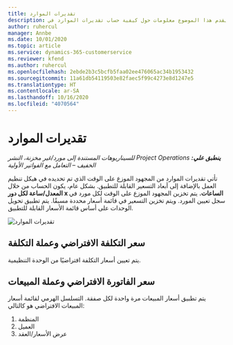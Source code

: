 ```yaml
---
title: تقديرات الموارد
description: يقدم هذا الموضوع معلومات حول كيفية حساب تقديرات الموارد في Project Operations.
author: ruhercul
manager: Annbe
ms.date: 10/01/2020
ms.topic: article
ms.service: dynamics-365-customerservice
ms.reviewer: kfend
ms.author: ruhercul
ms.openlocfilehash: 2ebde2b3c5bcfb5faa02ee476065ac34b1953432
ms.sourcegitcommit: 11a61db54119503e82faec5f99c4273e8d1247e5
ms.translationtype: HT
ms.contentlocale: ar-SA
ms.lasthandoff: 10/16/2020
ms.locfileid: "4070564"
---
```

# <a name="resource-estimates"></a>تقديرات الموارد

_**ينطبق علي:** ‏‫Project Operations للسيناريوهات المستندة إلى مورد/غير مخزنة‬، ‏‫النشر الخفيف – التعامل مع الفواتير الأولية‬_

تأتي تقديرات الموارد من المجهود الموزع على الوقت الذي تم تحديده في هيكل تنظيم العمل بالإضافة إلى أبعاد التسعير القابلة للتطبيق. بشكل عام، يكون الحساب من خلال **المعدل/ساعة لكل دور x الساعات.** يتم تخزين المجهود الموزع على الوقت لكل مورد في سجل تعيين المورد. ويتم تخزين التسعير في قائمة أسعار محددة مسبقًا. يتم تطبيق تحويل الوحدات على أساس قائمة الأسعار القابلة للتطبيق.

![تقديرات الموارد](./media/navigation12.png)

## <a name="default-cost-price-and-cost-currency"></a>سعر التكلفة الافتراضي وعملة التكلفة

يتم تعيين أسعار التكلفة افتراضيًا من الوحدة التنظيمية.

## <a name="default-bill-rate-and-sales-currency"></a>سعر الفاتورة الافتراضي وعملة المبيعات

يتم تطبيق أسعار المبيعات مرة واحدة لكل صفقة. التسلسل الهرمي لقائمة أسعار المبيعات الافتراضي هو كالتالي:

1. المنظمة
2. العميل
3. عرض الأسعار/العقد
